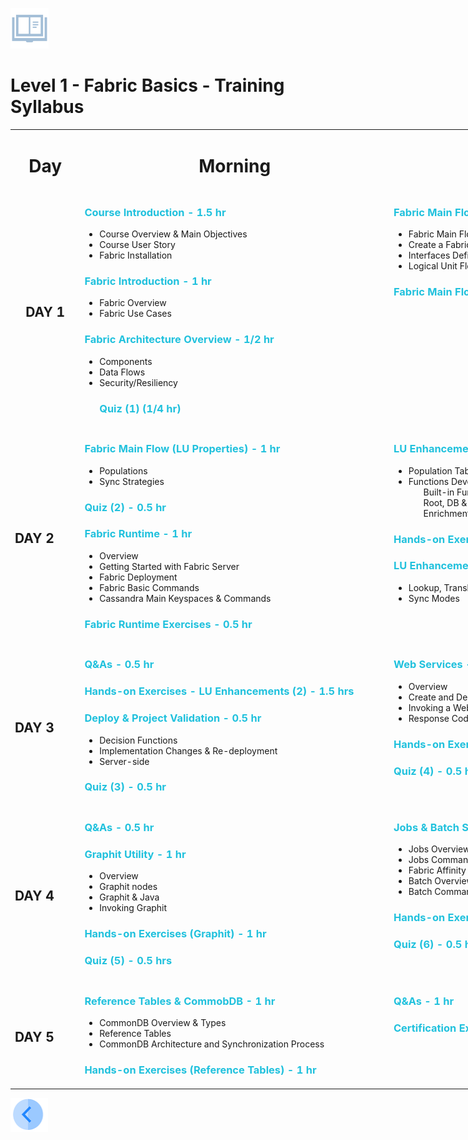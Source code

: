 
<p><img alt="" src="/academy/Training_Level_1/01_Fabric_Introduction/images/syllabus.png" /> </p>
  
<h1>Level 1 - Fabric Basics - Training Syllabus</h1>
  

  
<table style="width: 1100px;">
<tbody>
<tr>
<td style="text-align: center;" width="100pxl">
<h1><strong>Day</strong></h1>
</td>
<td style="text-align: center;" width="500pxl">
<h1><strong>Morning</strong></h1>
</td>
<td style="text-align: center;" width="500pxl">
<h1><strong>Afternoon</strong></h1>
</td>
</tr>
  
<tr>

<td style="text-align: center;">
<h2><strong>DAY 1</strong></h2>
</td>

<td valign="top">

<h3 style="color: #20c1dd;">Course Introduction - 1.5 hr</h3> 
<ul>
<li>Course Overview &amp; Main Objectives</li>
<li>Course User Story</li>
<li>Fabric Installation</li>
</ul>

<h3 style="color: #20c1dd;">Fabric Introduction - 1 hr</h3>
<ul>
<li>Fabric Overview</li>
<li>Fabric Use Cases</li>
</ul>

<h3 style="color: #20c1dd;">Fabric Architecture Overview - 1/2 hr</h3>
<ul>
<li>Components</li>
<li>Data Flows</li>
<li>Security/Resiliency</li>
</ul>

<ul>
<h3 style="color: #20c1dd;">Quiz (1) (1/4 hr)</h3>
</ul>
  
</td>  

<td valign="top">

<h3 style="color: #20c1dd;">Fabric Main Flow (Simple LU) - 2 hrs</h3>
<ul>
<li>Fabric Main Flow Overview</li>
<li>Create a Fabric Project</li>
<li>Interfaces Definition and Query Builder</li>
<li>Logical Unit Flow</li>
 
</ul>
<h3 style="color: #20c1dd;">Fabric Main Flow - Exercises - 1 hr</h3>
</td>
</tr>  


  
<tr>
<td>
<h2><strong>DAY 2</strong></h2>
</td>

<td valign="top">  
<h3 style="color: #20c1dd;">Fabric Main Flow (LU Properties) - 1 hr</h3>
<ul>
<li>Populations</li>
<li>Sync Strategies</li>
</ul>
<h3 style="color: #20c1dd;">Quiz (2) - 0.5 hr</h3>

<h3 style="color: #20c1dd;">Fabric Runtime - 1 hr</h3>
<ul>
<li>Overview</li>
<li>Getting Started with Fabric Server</li>
<li>Fabric Deployment</li>
<li>Fabric Basic Commands</li>
<li>Cassandra Main Keyspaces &amp; Commands</li>
</ul>
<h3 style="color: #20c1dd;">Fabric Runtime Exercises - 0.5 hr</h3>
</td>
  
<td valign="top">
<h3 style="color: #20c1dd;">LU Enhancement (1) (Data manipulations) - 1.5 hrs</h3>
<ul>
<li>Population Tables Mapping</li>
<li>Functions Development <ul>Built-in Functions</ul><ul>Root, DB &amp; Functions</ul><ul>Enrichment Functions</ul></li>

</ul>
  
<h3 style="color: #20c1dd;">Hands-on Exercises - LU Enhancements (1) - 1.5 hrs</h3>

<h3 style="color: #20c1dd;">LU Enhancement (2) - 1 hr</h3>
<ul>
<li>Lookup, Translation Tables &amp; Global Variables</li>
<li>Sync Modes</li>
</ul>
 
</td>
</tr>  

<tr>  

<td>
<h2><strong>DAY 3</strong></h2>
</td>
  
<td valign="top">
<h3 style="color: #20c1dd;">Q&amp;As - 0.5 hr</h3>
<h3 style="color: #20c1dd;">Hands-on Exercises - LU Enhancements (2) - 1.5 hrs</h3>

<h3 style="color: #20c1dd;">Deploy &amp; Project Validation - 0.5 hr</h3>
<ul>
<li>Decision Functions</li>
<li>Implementation Changes &amp; Re-deployment</li>
<li>Server-side</li>
</ul>
<h3 style="color: #20c1dd;">Quiz (3) - 0.5 hr</h3>

</td>
  
<td valign="top">
<h3 style="color: #20c1dd;">Web Services - 1.5 hrs</h3>
<ul>
<li>Overview </li>
<li>Create and Deploy a Web Service</li>
<li>Invoking a Web Service</li>
<li>Response Codes &amp; Verbs</li>
</ul>

<h3 style="color: #20c1dd;">Hands-on Exercises (Web Services) - 1 hr</h3>

<h3 style="color: #20c1dd;">Quiz (4) - 0.5 hr</h3>

</td>
</tr>
  
<tr>
<td>
<h2><strong>DAY 4</strong></h2>
</td>

<td valign="top">
<h3 style="color: #20c1dd;">Q&amp;As - 0.5 hr</h3>

<h3 style="color: #20c1dd;">Graphit Utility - 1 hr</h3>
<ul>
<li>Overview</li>
<li>Graphit nodes</li>
<li>Graphit &amp; Java</li>
<li>Invoking Graphit</li>
</ul>


<h3 style="color: #20c1dd;">Hands-on Exercises (Graphit) - 1 hr</h3>
<h3 style="color: #20c1dd;">Quiz (5) - 0.5 hrs</h3>
</td>

<td valign="top">
 

<h3 style="color: #20c1dd;">Jobs &amp; Batch Services - 1 hr</h3>
<ul>
<li>Jobs Overview &amp; Types</li>
<li>Jobs Commands and Configuration</li>
<li>Fabric Affinity</li>
<li>Batch Overview &amp; Types</li>
<li>Batch Commands and Configuration</li>
</ul>
 
<h3 style="color: #20c1dd;">Hands-on Exercises (Jobs &amp; Batch Services) - 1 hr</h3>
<h3 style="color: #20c1dd;">Quiz (6) - 0.5 hr</h3>

</td>
</tr>



<tr>
<td>
<h2><strong>DAY 5</strong></h2>
</td>

<td valign="top">

<h3 style="color: #20c1dd;">Reference Tables & CommobDB - 1 hr</h3>

<ul>
<li>CommonDB Overview &amp; Types</li>
<li>Reference Tables</li>
<li>CommonDB Architecture and Synchronization Process</li>
</ul>
 
<h3 style="color: #20c1dd;">Hands-on Exercises (Reference Tables) - 1 hr</h3>


</td>

<td valign="top">
<h3 style="color: #20c1dd;">Q&amp;As - 1 hr</h3>
<h3 style="color: #20c1dd;">Certification Exam - 1.5 hr</h3>
</td>

</tr>



</tbody></table>

</body></html>

  
  
    
    
[<img align="left" width="60" height="54" src="/articles/images/Previous.png">](/academy/Training_Level_1/01_Fabric_Introduction/1_1_Course_Overview.md)
